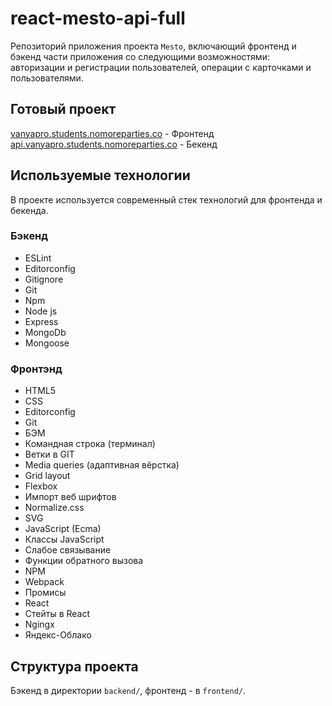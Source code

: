 # react-mesto-api-full
Репозиторий приложения проекта `Mesto`, включающий фронтенд и бэкенд части приложения со следующими возможностями: авторизации и регистрации пользователей, операции с карточками и пользователями.

## Готовый проект
[vanyapro.students.nomoreparties.co](vanyapro.students.nomoreparties.co) - Фронтенд
[api.vanyapro.students.nomoreparties.co](api.vanyapro.students.nomoreparties.co) - Бекенд

## Используемые технологии
В проекте используется современный стек технологий для фронтенда и бекенда.

### Бэкенд
* ESLint
* Editorconfig
* Gitignore
* Git
* Npm
* Node js
* Express
* MongoDb
* Mongoose

### Фронтэнд
* HTML5
* CSS
* Editorconfig
* Git
* БЭМ
* Командная строка (терминал)
* Ветки в GIT
* Media queries (адаптивная вёрстка)
* Grid layout
* Flexbox
* Импорт веб шрифтов
* Normalize.css
* SVG
* JavaScript (Ecma)
* Классы JavaScript
* Слабое связывание
* Функции обратного вызова
* NPM
* Webpack
* Промисы
* React
* Стейты в React
* Ngingx
* Яндекс-Облако

## Структура проекта
Бэкенд в директории `backend/`, фронтенд - в `frontend/`.


